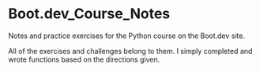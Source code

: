 # Boot.dev_Course_Notes
Notes and practice exercises for the Python course on the Boot.dev site.

All of the exercises and challenges belong to them. I simply completed and wrote functions based on the directions given.

